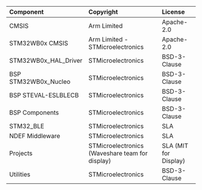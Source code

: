| Component                       | Copyright                                                                                                                                                                                                                                                                                                                 | License                                   |
|:---------                       |:----------                                                                                                                                                                                                                                                                                                                |:-------                                   |
| CMSIS                           | Arm Limited                                                                                                                                                                                                                                                                                                               | Apache-2.0                                |
| STM32WB0x CMSIS                 | Arm Limited - STMicroelectronics                                                                                                                                                                                                                                                                                          | Apache-2.0                                |
| STM32WB0x_HAL_Driver            | STMicroelectronics                                                                                                                                                                                                                                                                                                        | BSD-3-Clause                              |
| BSP STM32WB0x_Nucleo            | STMicroelectronics                                                                                                                                                                                                                                                                                                        | BSD-3-Clause                              |
| BSP STEVAL-ESLBLECB             | STMicroelectronics                                                                                                                                                                                                                                                                                                        | BSD-3-Clause                              |
| BSP Components                  | STMicroelectronics                                                                                                                                                                                                                                                                                                        | BSD-3-Clause                              |
| STM32_BLE                       | STMicroelectronics                                                                                                                                                                                                                                                                                                        | SLA                                       |                                                                                  
| NDEF Middleware                 | STMicroelectronics                                                                                                                                                                                                                                                                                                        | SLA                                       |                                                                                  
| Projects                        | STMicroelectronics   (Waveshare team for display)                                                                                                                                                                                                                                                                         | SLA (MIT for Display)                     |
| Utilities                       | STMicroelectronics                                                                                                                                                                                                                                                                                                        | BSD-3-Clause                              |
